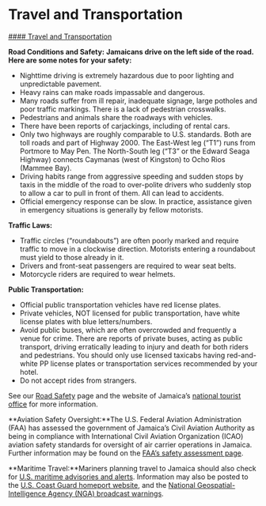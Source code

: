 # Travel and Transportation

[#### Travel and Transportation](javascript:void(0); "Travel and Transportation")

**Road Conditions and Safety:** **Jamaicans drive on the left side of the road. Here are some notes for your safety:**

* Nighttime driving is extremely hazardous due to poor lighting and unpredictable pavement.
* Heavy rains can make roads impassable and dangerous.
* Many roads suffer from ill repair, inadequate signage, large potholes and poor traffic markings. There is a lack of pedestrian crosswalks.
* Pedestrians and animals share the roadways with vehicles.
* There have been reports of carjackings, including of rental cars.
* Only two highways are roughly comparable to U.S. standards. Both are toll roads and part of Highway 2000. The East-West leg (“T1”) runs from Portmore to May Pen. The North-South leg (“T3” or the Edward Seaga Highway) connects Caymanas (west of Kingston) to Ocho Rios (Mammee Bay).
* Driving habits range from aggressive speeding and sudden stops by taxis in the middle of the road to over-polite drivers who suddenly stop to allow a car to pull in front of them. All can lead to accidents.
* Official emergency response can be slow. In practice, assistance given in emergency situations is generally by fellow motorists.

**Traffic Laws:**

* Traffic circles (“roundabouts”) are often poorly marked and require traffic to move in a clockwise direction. Motorists entering a roundabout must yield to those already in it.
* Drivers and front-seat passengers are required to wear seat belts.
* Motorcycle riders are required to wear helmets.

**Public Transportation:**

* Official public transportation vehicles have red license plates.
* Private vehicles, NOT licensed for public transportation, have white license plates with blue letters/numbers.
* Avoid public buses, which are often overcrowded and frequently a venue for crime. There are reports of private buses, acting as public transport, driving erratically leading to injury and death for both riders and pedestrians. You should only use licensed taxicabs having red-and-white PP license plates or transportation services recommended by your hotel.
* Do not accept rides from strangers.

See our [Road Safety](https://travel.state.gov/content/travel/en/international-travel/before-you-go/driving-and-road-safety.html) page and the website of Jamaica’s [national tourist office](http://www.visitjamaica.com/) for more information.

**Aviation Safety Oversight:**The U.S. Federal Aviation Administration (FAA) has assessed the government of Jamaica’s Civil Aviation Authority as being in compliance with International Civil Aviation Organization (ICAO) aviation safety standards for oversight of air carrier operations in Jamaica. Further information may be found on the [FAA’s safety assessment page](http://www.faa.gov/about/initiatives/iasa/).

**Maritime Travel:**Mariners planning travel to Jamaica should also check for [U.S. maritime advisories and alerts](http://www.marad.dot.gov/msci). Information may also be posted to the [U.S. Coast Guard homeport website](https://homeport.uscg.mil/), and the [National Geospatial-Intelligence Agency (NGA) broadcast warnings](https://msi.nga.mil/NGAPortal/MSI.portal;jsessionid=ZH8vhpMLsRlhyYmGhsQmq712yBFWrSvYnnNWfPFbZHtddspH3KzQ!863626413!-1887722738?_nfpb=true&_st=&_pageLabel=msi_portal_page_63).